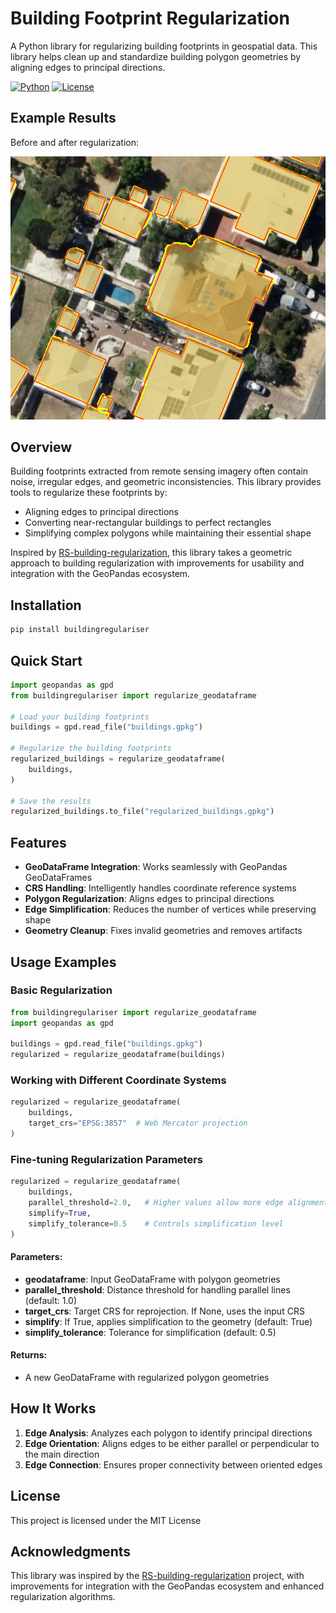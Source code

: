 # Building Footprint Regularization

A Python library for regularizing building footprints in geospatial data. This library helps clean up and standardize building polygon geometries by aligning edges to principal directions.

[![Python](https://img.shields.io/badge/Python-3.7%2B-blue)]()
[![License](https://img.shields.io/badge/License-MIT-green)]()

## Example Results

Before and after regularization:

![Before and After Regularization](https://raw.githubusercontent.com/DPIRD-DMA/Building-Regulariser/main/examples/1.png "Before and After Regularization")


## Overview

Building footprints extracted from remote sensing imagery often contain noise, irregular edges, and geometric inconsistencies. This library provides tools to regularize these footprints by:

- Aligning edges to principal directions
- Converting near-rectangular buildings to perfect rectangles
- Simplifying complex polygons while maintaining their essential shape

Inspired by [RS-building-regularization](https://github.com/niecongchong/RS-building-regularization), this library takes a geometric approach to building regularization with improvements for usability and integration with the GeoPandas ecosystem.

## Installation

```bash
pip install buildingregulariser
```

## Quick Start

```python
import geopandas as gpd
from buildingregulariser import regularize_geodataframe

# Load your building footprints
buildings = gpd.read_file("buildings.gpkg")

# Regularize the building footprints
regularized_buildings = regularize_geodataframe(
    buildings, 
)

# Save the results
regularized_buildings.to_file("regularized_buildings.gpkg")
```

## Features

- **GeoDataFrame Integration**: Works seamlessly with GeoPandas GeoDataFrames
- **CRS Handling**: Intelligently handles coordinate reference systems
- **Polygon Regularization**: Aligns edges to principal directions
- **Edge Simplification**: Reduces the number of vertices while preserving shape
- **Geometry Cleanup**: Fixes invalid geometries and removes artifacts

## Usage Examples

### Basic Regularization

```python
from buildingregulariser import regularize_geodataframe
import geopandas as gpd

buildings = gpd.read_file("buildings.gpkg")
regularized = regularize_geodataframe(buildings)
```

### Working with Different Coordinate Systems

```python
regularized = regularize_geodataframe(
    buildings,
    target_crs="EPSG:3857"  # Web Mercator projection
)
```

### Fine-tuning Regularization Parameters

```python
regularized = regularize_geodataframe(
    buildings,
    parallel_threshold=2.0,   # Higher values allow more edge alignment
    simplify=True,
    simplify_tolerance=0.5    # Controls simplification level
)
```

#### Parameters:

- **geodataframe**: Input GeoDataFrame with polygon geometries
- **parallel_threshold**: Distance threshold for handling parallel lines (default: 1.0)
- **target_crs**: Target CRS for reprojection. If None, uses the input CRS
- **simplify**: If True, applies simplification to the geometry (default: True)
- **simplify_tolerance**: Tolerance for simplification (default: 0.5)

#### Returns:

- A new GeoDataFrame with regularized polygon geometries

## How It Works

1. **Edge Analysis**: Analyzes each polygon to identify principal directions
2. **Edge Orientation**: Aligns edges to be either parallel or perpendicular to the main direction
3. **Edge Connection**: Ensures proper connectivity between oriented edges


## License

This project is licensed under the MIT License

## Acknowledgments

This library was inspired by the [RS-building-regularization](https://github.com/niecongchong/RS-building-regularization) project, with improvements for integration with the GeoPandas ecosystem and enhanced regularization algorithms.